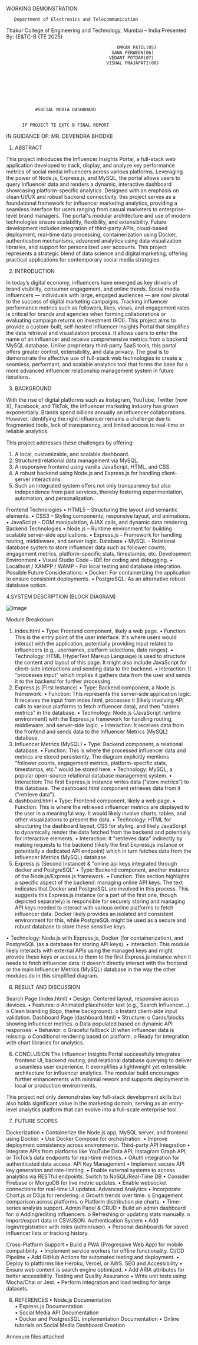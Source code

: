   WORKING DEMONSTRATION

       
       
       
       
       
       
       
       
       
       
       
       
       
       
       
       
       
       Department of Electronics and Telecommunication 
Thakur College of Engineering and Technology, Mumbai – India 
Presented By: 
                                            {E&TC-B {TE 2025} 
                                          
 
 
                                              OMKAR PATIL(05) 
                                            SANA PERWEEN(06) 
                                           VEDANT POTDAR(07) 
                                          VISHAL PRAJAPATI(08) 
 
 
 
 
 
 
 
 
               #SOCIAL MEDIA DASHBOARD 
 
 
          IP PROJECT TE EXTC B FINAL REPORT 
 
   IN GUIDANCE OF:   MR. DEVENDRA BHODKE
 
 
 
1. ABSTRACT 
 
This project introduces the Influencer Insights Portal, a full-stack web application developed to track, display, 
and analyze key performance metrics of social media influencers across various platforms. Leveraging the 
power of Node.js, Express.js, and MySQL, the portal allows users to query influencer data and renders a 
dynamic, interactive dashboard showcasing platform-specific analytics. Designed with an emphasis on clean 
UI/UX and robust backend connectivity, this project serves as a foundational framework for influencer 
marketing analytics, providing a seamless interface for users ranging from casual marketers to enterprise-level 
brand managers. The portal's modular architecture and use of modern technologies ensure scalability, 
flexibility, and extensibility. Future development includes integration of third-party APIs, cloud-based 
deployment, real-time data processing, containerization using Docker, authentication mechanisms, advanced 
analytics using data visualization libraries, and support for personalized user accounts. This project represents a 
strategic blend of data science and digital marketing, offering practical applications for contemporary social 
media strategies. 
 
2. INTRODUCTION 
 
In today’s digital economy, influencers have emerged as key drivers of brand visibility, consumer 
engagement, and online trends. Social media influencers — individuals with large, engaged audiences — 
are now pivotal to the success of digital marketing campaigns. Tracking influencer performance metrics 
such as followers, likes, views, and engagement rates is critical for brands and agencies when forming 
collaborations or evaluating campaign returns on investment (ROI). 
This project aims to provide a custom-built, self-hosted Influencer Insights Portal that simplifies the 
data retrieval and visualization process. It allows users to enter the name of an influencer and receive 
comprehensive metrics from a backend MySQL database. Unlike proprietary third-party SaaS tools, this 
portal offers greater control, extensibility, and data privacy. 
The goal is to demonstrate the effective use of full-stack web technologies to create a seamless, performant, 
and scalable analytics tool that forms the base for a more advanced influencer relationship management 
system in future iterations. 
 
 
3. BACKGROUND 
 
With the rise of digital platforms such as Instagram, YouTube, Twitter (now X), Facebook, and TikTok, 
the influencer marketing industry has grown exponentially. Brands spend billions annually on influencer 
collaborations. However, identifying the right influencer remains a challenge due to fragmented tools, lack 
of transparency, and limited access to real-time or reliable analytics. 
 
This project addresses these challenges by offering: 
1. A local, customizable, and scalable dashboard. 
2. Structured relational data management via MySQL. 
3. A responsive frontend using vanilla JavaScript, HTML, and CSS. 
4. A robust backend using Node.js and Express.js for handling client-server interactions. 
5. Such an integrated system offers not only transparency but also independence from paid services, 
thereby fostering experimentation, automation, and personalization. 
 
 
 
Frontend Technologies 
• HTML5 – Structuring the layout and semantic elements. 
• CSS3 – Styling components, responsive layout, and animations. 
• JavaScript – DOM manipulation, AJAX calls, and dynamic data rendering. 
Backend Technologies 
• Node.js – Runtime environment for building scalable server-side applications. 
• Express.js – Framework for handling routing, middleware, and server logic. 
Database 
• MySQL – Relational database system to store influencer data such as follower counts, 
engagement metrics, platform-specific stats, timestamps, etc. 
Development Environment 
• Visual Studio Code – IDE for coding and debugging. 
• Localhost / XAMPP / WAMP – For local testing and database integration. 
Possible Future Considerations: 
• Docker: For containerizing the application to ensure consistent deployments. 
• PostgreSQL: As an alternative robust database option.

4.SYSTEM DESCRIPTION (BLOCK DIAGRAM) 


![image](https://github.com/user-attachments/assets/69489ee4-bf4b-4387-9b95-013b153ede5a)


Module Breakdown: 
1. index.html 
• Type: Frontend component, likely a web page. 
• Function: This is the entry point of the user interface. It's where users would interact with the 
application, potentially providing input related to influencers (e.g., usernames, platform 
selections, date ranges). 
• Technology: HTML (HyperText Markup Language) is used to structure the content and layout of 
this page. It might also include JavaScript for client-side interactions and sending data to the 
backend. 
• Interaction: It "processes input" which implies it gathers data from the user and sends it to the 
backend for further processing. 
2. Express.js (First Instance) 
• Type: Backend component, a Node.js framework. 
• Function: This represents the server-side application logic. It receives the input from index.html, 
processes it (likely involving API calls to various platforms to fetch influencer data), and then 
"stores metrics" in the database. 
• Technology: Node.js (JavaScript runtime environment) with the Express.js framework for 
handling routing, middleware, and server-side logic. 
• Interaction: It receives data from the frontend and sends data to the Influencer Metrics (MySQL) 
database. 
3. Influencer Metrics (MySQL) 
• Type: Backend component, a relational database. 
• Function: This is where the processed influencer data and metrics are stored persistently. The 
diagram explicitly mentions "follower counts, engagement metrics, platform-specific stats, 
timestamps, etc." would be stored here. 
• Technology: MySQL, a popular open-source relational database management system. 
• Interaction: The first Express.js instance writes data ("store metrics") to this database. The 
dashboard.html component retrieves data from it ("retrieve data"). 
4. dashboard.html 
• Type: Frontend component, likely a web page. 
• Function: This is where the retrieved influencer metrics are displayed to the user in a meaningful 
way. It would likely involve charts, tables, and other visualizations to present the data. 
• Technology: HTML for structuring the dashboard layout, CSS for styling, and likely JavaScript 
to dynamically render the data fetched from the backend and potentially for interactive elements. 
• Interaction: It "retrieves data" indirectly by making requests to the backend (likely the first 
Express.js instance or potentially a dedicated API endpoint) which in turn fetches data from the 
Influencer Metrics (MySQL) database. 
5. Express.js (Second Instance) & "online api keys integrated through docker and PostgreSQL" 
• Type: Backend component, another instance of the Node.js/Express.js framework. 
• Function: This section highlights a specific aspect of the backend: managing online API keys. 
The text indicates that Docker and PostgreSQL are involved in this process. This suggests this 
Express.js instance (or a part of the first one, though depicted separately) is responsible for 
securely storing and managing API keys needed to interact with various online platforms to fetch 
influencer data. Docker likely provides an isolated and consistent environment for this, while 
PostgreSQL might be used as a secure and robust database to store these sensitive keys. 
 
• Technology: Node.js with Express.js, Docker (for containerization), and PostgreSQL (as a 
database for storing API keys). 
• Interaction: This module likely interacts with external APIs using the managed keys and might 
provide these keys or access to them to the first Express.js instance when it needs to fetch 
influencer data. It doesn't directly interact with the frontend or the main Influencer Metrics 
(MySQL) database in the way the other modules do in this simplified diagram. 
 
 
 
6. RESULT AND DISCUSSION 
 
Search Page (index.html) 
• Design: Centered layout, responsive across devices. 
• Features: 
o Animated placeholder text (e.g., Search Influencer...). 
o Clean branding (logo, theme background). 
o Instant client-side input validation. 
 Dashboard Page (dashboard.html) 
• Structure: 
o Cards/blocks showing influencer metrics. 
o Data populated based on dynamic API responses. 
• Behavior: 
o Graceful fallback UI when influencer data is missing. 
o Conditional rendering based on platform. 
o Ready for integration with chart libraries for analytics. 

6. CONCLUSION 
The Influencer Insights Portal successfully integrates frontend UI, backend routing, and 
relational database querying to deliver a seamless user experience. It exemplifies a lightweight 
yet extensible architecture for influencer analytics. The modular build encourages further 
enhancements with minimal rework and supports deployment in local or production 
environments. 
 
This project not only demonstrates key full-stack development skills but also holds significant 
value in the marketing domain, serving as an entry-level analytics platform that can evolve into 
a full-scale enterprise tool. 
 
 
7. FUTURE SCOPES 
 
  Dockerization 
• Containerize the Node.js app, MySQL server, and frontend using Docker. 
• Use Docker Compose for orchestration. 
• Improve deployment consistency across environments. 
  Third-party API Integration 
• Integrate APIs from platforms like YouTube Data API, Instagram Graph API, or TikTok’s data 
endpoints for real-time metrics. 
• OAuth integration for authenticated data access. 
  API Key Management 
• Implement secure API key generation and rate-limiting. 
• Enable external systems to access analytics via RESTful endpoints. 
  Switch to NoSQL/Real-Time DB 
• Consider Firebase or MongoDB for live metric updates. 
• Enable websocket connections for real-time UI updates. 
  Advanced Analytics 
• Incorporate Chart.js or D3.js for rendering: 
o Growth trends over time. 
o Engagement comparison across platforms. 
o Platform distribution pie charts. 
• Time-series analysis support. 
  Admin Panel & CRUD 
• Build an admin dashboard for: 
o Adding/editing influencers. 
o Refreshing or updating stats manually. 
o Import/export data in CSV/JSON. 
  Authentication System 
• Add login/registration with roles (admin/user). 
• Personal dashboards for saved influencer lists or tracking history. 
 
  Cross-Platform Support 
• Build a PWA (Progressive Web App) for mobile compatibility. 
• Implement service workers for offline functionality. 
  CI/CD Pipeline 
• Add GitHub Actions for automated testing and deployment. 
• Deploy to platforms like Heroku, Vercel, or AWS. 
  SEO and Accessibility 
• Ensure web content is search engine optimized. 
• Add ARIA attributes for better accessibility. 
  Testing and Quality Assurance 
• Write unit tests using Mocha/Chai or Jest. 
• Perform integration and load testing for large datasets. 
 
 
8. REFERENCES 
•  Node.js Documentation  
•  Express.js Documentation  
•  Social Media API Documentation  
• Docker and PostgresSQL implementation Documentation 
• Online tutorials on Social Media Dashboard Creation 

Annexure files attached
